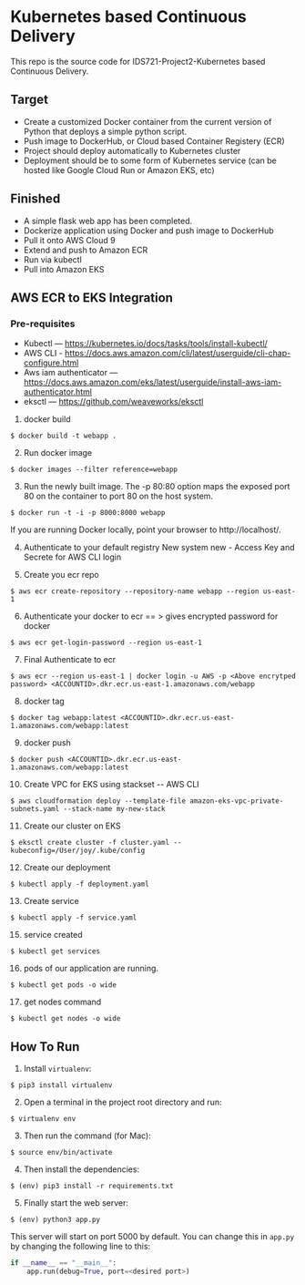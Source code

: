 # Kubernetes based Continuous Delivery

This repo is the source code for IDS721-Project2-Kubernetes based Continuous Delivery.

## Target
- Create a customized Docker container from the current version of Python that deploys a simple python script.
- Push image to DockerHub, or Cloud based Container Registery (ECR)
- Project should deploy automatically to Kubernetes cluster
- Deployment should be to some form of Kubernetes service (can be hosted like Google Cloud Run or Amazon EKS, etc)

## Finished
- A simple flask web app has been completed.
- Dockerize application using Docker and push image to DockerHub
- Pull it onto AWS Cloud 9
- Extend and push to Amazon ECR
- Run via kubectl
- Pull into Amazon EKS

## AWS ECR to EKS Integration
### Pre-requisites
- Kubectl —  https://kubernetes.io/docs/tasks/tools/install-kubectl/
- AWS CLI -  https://docs.aws.amazon.com/cli/latest/userguide/cli-chap-configure.html
- Aws iam authenticator — https://docs.aws.amazon.com/eks/latest/userguide/install-aws-iam-authenticator.html
- eksctl — https://github.com/weaveworks/eksctl

1. docker build
```
$ docker build -t webapp .
```

2. Run docker image
```
$ docker images --filter reference=webapp
```

3. Run the newly built image. The -p 80:80 option maps the exposed port 80 on the container to port 80 on the host system.
```
$ docker run -t -i -p 8000:8000 webapp
```
If you are running Docker locally, point your browser to http://localhost/.


4. Authenticate to your default registry
New system new - Access Key and Secrete for AWS CLI login

5. Create you ecr repo
```
$ aws ecr create-repository --repository-name webapp --region us-east-1
```
	
6. Authenticate your docker to ecr == > gives encrypted password for docker
```
$ aws ecr get-login-password --region us-east-1
```

7. Final Authenticate to ecr
```
$ aws ecr --region us-east-1 | docker login -u AWS -p <Above encrytped password> <ACCOUNTID>.dkr.ecr.us-east-1.amazonaws.com/webapp
```

8. docker tag
```
$ docker tag webapp:latest <ACCOUNTID>.dkr.ecr.us-east-1.amazonaws.com/webapp:latest
```

9. docker push
```
$ docker push <ACCOUNTID>.dkr.ecr.us-east-1.amazonaws.com/webapp:latest
```

10. Create VPC for EKS using stackset -- AWS CLI
```
$ aws cloudformation deploy --template-file amazon-eks-vpc-private-subnets.yaml --stack-name my-new-stack
```

11. Create our cluster on EKS
```
$ eksctl create cluster -f cluster.yaml --kubeconfig=/User/joy/.kube/config
```

12. Create our deployment
```
$ kubectl apply -f deployment.yaml
```

13. Create service
```
$ kubectl apply -f service.yaml
```

15. service created
```
$ kubectl get services
```

16. pods of our application are running.
```
$ kubectl get pods -o wide
```

17. get nodes command
```
$ kubectl get nodes -o wide
```


## How To Run
1. Install `virtualenv`:
```
$ pip3 install virtualenv
```

2. Open a terminal in the project root directory and run:
```
$ virtualenv env
```

3. Then run the command (for Mac):
```
$ source env/bin/activate
```

4. Then install the dependencies:
```
$ (env) pip3 install -r requirements.txt
```

5. Finally start the web server:
```
$ (env) python3 app.py
```

This server will start on port 5000 by default. You can change this in `app.py` by changing the following line to this:

```python
if __name__ == "__main__":
    app.run(debug=True, port=<desired port>)
```
